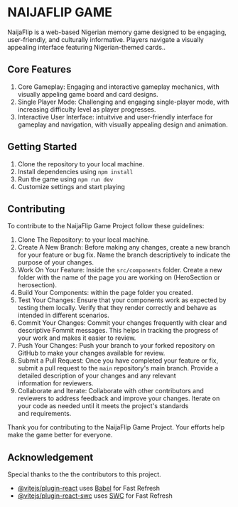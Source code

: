 # NAIJAFLIP GAME

NaijaFlip is a web-based Nigerian memory game designed to be engaging, user-friendly, and culturally informative. 
Players navigate a visually appealing interface featuring Nigerian-themed cards..

## Core Features
1. Core Gameplay: Engaging and interactive gameplay mechanics, with visually appeling game board and card designs.
2. Single Player Mode: Challenging and engaging single-player mode, with increasing difficulty level as player progresses.
3. Interactive User Interface: intuitvive and user-friendly interface for gameplay and navigation, with visually appealing design and animation.

## Getting Started
1. Clone the repository to your local machine.
2. Install dependencies using `npm install`
3. Run the game using `npm run dev`
4. Customize settings and start playing

## Contributing
To contribute to the NaijaFlip Game Project follow these guidelines:
1. Clone The Repository: to your local machine.
2. Create A New Branch: Before making any changes, create a new branch for your feature or bug fix. Name the branch descriptively to indicate the purpose of your changes.
3. Work On Your Feature: Inside the `src/components` folder. Create a new folder with the name of the page you are working on (HeroSection or herosection).
4. Build Your Components: within the page folder you created.
5. Test Your Changes: Ensure that your components work as expected by testing them locally. Verify that they render correctly and behave as intended in different scenarios.
6. Commit Your Changes: Commit your changes frequently with clear and descriptive Fommit messages. This helps in tracking the progress of your work and makes it easier to review.
7. Push Your Changes: Push your branch to your forked repository on GitHub to make your changes available for review.
8. Submit a Pull Request: Once you have completed your feature or fix, submit a pull request to the `main` repository's main branch. Provide a detailed description of your changes and any relevant 
   information for reviewers.
9. Collaborate and Iterate: Collaborate with other contributors and reviewers to address feedback and improve your changes. Iterate on your code as needed until it meets the project's standards 
   and requirements.

Thank you for contributing to the NaijaFlip Game Project. Your efforts help make the game better for everyone.

## Acknowledgement
Special thanks to the the contributors to this project.

- [@vitejs/plugin-react](https://github.com/vitejs/vite-plugin-react/blob/main/packages/plugin-react/README.md) uses [Babel](https://babeljs.io/) for Fast Refresh
- [@vitejs/plugin-react-swc](https://github.com/vitejs/vite-plugin-react-swc) uses [SWC](https://swc.rs/) for Fast Refresh
